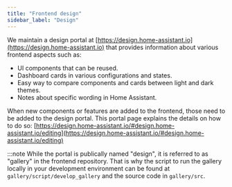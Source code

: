 ```yaml
---
title: "Frontend design"
sidebar_label: "Design"
---
```


We maintain a design portal at [https://design.home-assistant.io](https://design.home-assistant.io) that provides information about various frontend aspects such as:

* UI components that can be reused.
* Dashboard cards in various configurations and states.
* Easy way to compare components and cards between light and dark themes.
* Notes about specific wording in Home Assistant.

When new components or features are added to the frontend, those need to be added to the design portal. This portal page explains the details on how to do so: [https://design.home-assistant.io/#design.home-assistant.io/editing](https://design.home-assistant.io/#design.home-assistant.io/editing)

:::note
While the portal is publically named "design", it is referred to as "gallery" in the frontend repository. That is why the script to run the gallery locally in your development environment can be found at `gallery/script/develop_gallery` and the source code in `gallery/src`.
